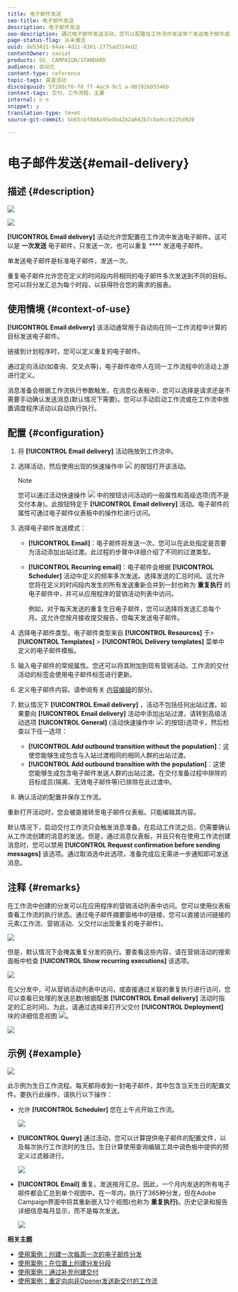 ```yaml
---
title: 电子邮件发送
seo-title: 电子邮件发送
description: 电子邮件发送
seo-description: 通过电子邮件发送活动，您可以配置在工作流中发送单个发送电子邮件或重复电子邮件。
page-status-flag: 从未激活
uuid: de53431-84ae-4d21-8361-2775ad314ed2
contentOwner: saviat
products: SG_ CAMPAIGN/STANDARD
audience: 自动化
content-type: reference
topic-tags: 渠道活动
discoiquuid: 5f288cf6-f8 ff-4ac9-9c1 a-8010260554bb
context-tags: 交付，工作流程，主要
internal: n n
snippet: y
translation-type: tm+mt
source-git-commit: bb65cbf808a95e8b42b2a682b7c0a9cc6225d920

---
```



# 电子邮件发送{#email-delivery}

## 描述 {#description}

![](assets/email.png)

![](assets/recurrentemail.png)

**[!UICONTROL Email delivery]** 活动允许您配置在工作流中发送电子邮件。这可以是 **一次发送** 电子邮件，只发送一次，也可以重复 **** 发送电子邮件。

单发送电子邮件是标准电子邮件，发送一次。

重复电子邮件允许您在定义的时间段内将相同的电子邮件多次发送到不同的目标。您可以将分发汇总为每个时段，以获得符合您的需求的报表。

## 使用情境 {#context-of-use}

**[!UICONTROL Email delivery]** 该活动通常用于自动向在同一工作流程中计算的目标发送电子邮件。

链接到计划程序时，您可以定义重复的电子邮件。

通过定向活动(如查询、交叉点等)，电子邮件收件人在同一工作流程中的活动上游进行定义。

消息准备会根据工作流执行参数触发。在消息仪表板中，您可以选择是请求还是不需要手动确认发送消息(默认情况下需要)。您可以手动启动工作流或在工作流中放置调度程序活动以自动执行执行。

## 配置 {#configuration}

1. 将 **[!UICONTROL Email delivery]** 活动拖放到工作流中。
1. 选择活动，然后使用出现的快速操作中 ![](assets/edit_darkgrey-24px.png) 的按钮打开该活动。

   >[!NOTE]
   >
   >您可以通过活动快速操作 ![](assets/dlv_activity_params-24px.png) 中的按钮访问活动的一般属性和高级选项(而不是交付本身)。此按钮特定于 **[!UICONTROL Email delivery]** 活动。电子邮件的属性可通过电子邮件仪表板中的操作栏进行访问。

1. 选择电子邮件发送模式：

   * **[!UICONTROL Email]**：电子邮件将发送一次。您可以在此处指定是否要为活动添加出站过渡。此过程的步骤中详细介绍了不同的过渡类型。
   * **[!UICONTROL Recurring email]**：电子邮件会根据 **[!UICONTROL Scheduler]** 活动中定义的频率多次发送。选择发送的汇总时间。这允许您将在定义的时间段内发生的所有发送重新合并到一封也称为 **重复执行** 的电子邮件中，并可从应用程序的营销活动列表中访问。

      例如，对于每天发送的重复生日电子邮件，您可以选择将发送汇总每个月。这允许您按月接收提交报告，但每天发送电子邮件。

1. 选择电子邮件类型。电子邮件类型来自 **[!UICONTROL Resources]** 于&gt; **[!UICONTROL Templates]** &gt; **[!UICONTROL Delivery templates]** 菜单中定义的电子邮件模板。
1. 输入电子邮件的常规属性。您还可以将其附加到现有营销活动。工作流的交付活动的标签会使用电子邮件标签进行更新。
1. 定义电子邮件内容。请参阅有关 [内容编辑](../../designing/using/about-email-content-design.md)的部分。
1. 默认情况下 **[!UICONTROL Email delivery]** ，活动不包括任何出站过渡。如果要向 **[!UICONTROL Email delivery]** 活动中添加出站过渡，请转到高级活动选项 **[!UICONTROL General]** (活动快速操作中 ![](assets/dlv_activity_params-24px.png) 的按钮)选项卡，然后检查以下任一选项：

   * **[!UICONTROL Add outbound transition without the population]**：这使您能够生成包含与入站过渡相同的相同人群的出站过渡。
   * **[!UICONTROL Add outbound transition with the population]**：这使您能够生成包含电子邮件发送人群的出站过渡。在交付准备过程中排除的目标成员(隔离、无效电子邮件等)已排除在此过渡中。

1. 确认活动的配置并保存工作流。

重新打开活动时，您会被直接转至电子邮件仪表板。只能编辑其内容。

默认情况下，启动交付工作流只会触发消息准备。在启动工作流之后，仍需要确认从工作流创建的消息的发送。但是，通过消息仪表板，并且只有在使用工作流创建消息时，您可以禁用 **[!UICONTROL Request confirmation before sending messages]** 该选项。通过取消选中此选项，准备完成后无需进一步通知即可发送消息。

## 注释 {#remarks}

在工作流中创建的分发可以在应用程序的营销活动列表中访问。您可以使用仪表板查看工作流的执行状态。通过电子邮件摘要窗格中的链接，您可以直接访问链接的元素(工作流、营销活动、父交付以出现重复的电子邮件)。

![](assets/wkf_display_recurrent_executions_2.png)

但是，默认情况下会掩盖重复分发的执行。要查看这些内容，请在营销活动的搜索面板中检查 **[!UICONTROL Show recurring executions]** 该选项。

![](assets/wkf_display_recurrent_executions.png)

在父分发中，可从营销活动列表中访问，或直接通过关联的重复执行进行访问，您可以查看已处理的发送总数(根据配置 **[!UICONTROL Email delivery]** 活动时指定的汇总时间)。为此，请通过选择来打开父交付 **[!UICONTROL Deployment]** 块的详细信息视图 ![](assets/wkf_dlv_detail_button.png)。

![](assets/wkf_display_recurrent_executions_3.png)

## 示例 {#example}

![](assets/wkf_delivery_example_1.png)

此示例为生日工作流程。每天都将收到一封电子邮件，其中包含当天生日的配置文件。要执行此操作，请执行以下操作：

* 允许 **[!UICONTROL Scheduler]** 您在上午点开始工作流。

   ![](assets/wkf_delivery_example_2.png)

* **[!UICONTROL Query]** 通过活动，您可以计算提供电子邮件的配置文件，以及每次执行工作流时的生日。生日计算使用查询编辑工具中调色板中提供的预定义过滤器进行。

   ![](assets/wkf_delivery_example_3.png)

* **[!UICONTROL Email]** 重复。发送按月汇总。因此，一个月内发送的所有电子邮件都会汇总到单个视图中。在一年内，执行了365种分发，但在Adobe Campaign界面中将其重新嵌入12个视图(也称为 **重复执行)**。历史记录和报告详细信息每月显示，而不是每次发送。

   ![](assets/wkf_delivery_example_4.png)

**相关主题**

* [使用案例：创建一次每周一次的电子邮件分发](../../automating/using/workflow-weekly-offer.md)
* [使用案例：在位置上创建分发分段](../../automating/using/workflow-segmentation-location.md)
* [使用案例：通过补充创建交付](../../automating/using/workflow-created-query-with-complement.md)
* [使用案例：重定向向非Opener发送新交付的工作流](../../automating/using/workflow-cross-channel-retargeting.md)